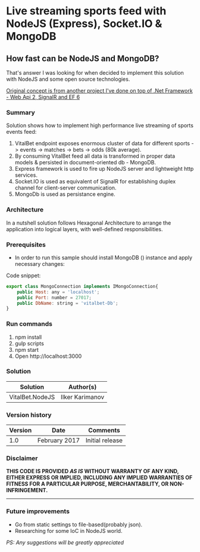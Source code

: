 # Live streaming sports feed with NodeJS (Express), Socket.IO & MongoDB #

## How fast can be NodeJS and MongoDB? ##

That's answer I was looking for when decided to implement this solution with NodeJS and some open source technologies.

[Original concept is from another project I've done on top of .Net Framework - Web Api 2, SignalR and EF 6](https://github.com/ilkerkarimanov/UP.VitalBet)

### Summary ###
Solution shows how to implement high performance live streaming of sports events feed:

1. VitalBet endpoint exposes enormous cluster of data for different sports -> events -> matches -> bets -> odds (80k average).
2. By consuming VitalBet feed all data is transformed in proper data models & persisted in document-oriented db - MongoDB.
3. Express framework is used to fire up NodeJS server and lightweight http services.
4. Socket.IO is used as equivalent of SignalR for establishing duplex channel for client-server communication.
5. MongoDb is used as persistance engine.

### Architecture ###

In a nutshell solution follows Hexagonal Architecture to arrange the application into logical layers, with well-defined responsibilities.

### Prerequisites ###
 - In order to run this sample should install MongoDB () instance and apply necessary changes:

Code snippet:
```Javascript
export class MongoConnection implements IMongoConnection{
    public Host: any = 'localhost';
    public Port: number = 27017;
    public DbName: string = 'vitalbet-Db';
}
```
### Run commands ###
1. npm install
2. gulp scripts
3. npm start
4. Open http://localhost:3000

### Solution ###
Solution | Author(s)
---------|----------
VitalBet.NodeJS | Ilker Karimanov

### Version history ###
Version  | Date | Comments
---------| -----| --------
1.0  | February 2017 | Initial release

### Disclaimer ###
**THIS CODE IS PROVIDED *AS IS* WITHOUT WARRANTY OF ANY KIND, EITHER EXPRESS OR IMPLIED, INCLUDING ANY IMPLIED WARRANTIES OF FITNESS FOR A PARTICULAR PURPOSE, MERCHANTABILITY, OR NON-INFRINGEMENT.**


----------

### Future improvements

- Go from static settings to file-based(probably json).
- Researching for some IoC in NodeJS world.

*PS: Any suggestions will be greatly appreciated*





